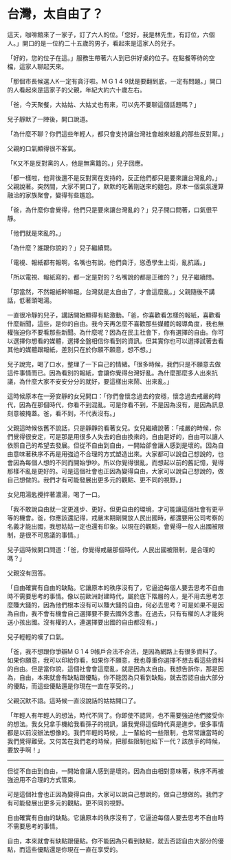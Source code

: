 # 台灣，太自由了？

這天，咖啡館來了一家子，訂了六人的位。「您好，我是林先生，有訂位，六個人。」開口的是一位約二十五歲的男子，看起來是這家人的兒子。

「好的，您的位子在這。」服務生帶著六人到已併好桌的位子。在點餐等待的空檔，這家人聊起天來。

「那個市長候選人K一定有貪汙啦。M G 1 4 9就是要翻到底，一定有問題。」開口的人看起來是這家子的父親，年紀大約六十歲左右。

「爸，今天聚餐，大姑姑、大姑丈也有來，可以先不要聊這個話題嗎？」

兒子靜默了一陣後，開口說道。

「為什麼不聊？你們這些年輕人，都只會支持讓台灣社會越來越亂的那些反對黨。」

父親的口氣顯得很不客氣。

「K又不是反對黨的人，他是無黨籍的。」兒子回應。

「都一樣啦，他背後還不是反對黨在支持的，反正他們都只是要來讓台灣亂的。」父親說著。突然間，大家不開口了，默默的吃著剛送來的麵包。原本一個氣氛還算融洽的家族聚會，變得有些尷尬。

「爸，為什麼你會覺得，他們只是要來讓台灣亂的？」兒子開口問著，口氣很平靜。

「他們就是來亂的。」

「為什麼？誰跟你說的？」兒子繼續問。

「電視、報紙都有報啊，名嘴也有說，他們貪汙，慫恿學生上街，亂抗議。」

「所以電視、報紙寫的，都一定是對的？名嘴說的都是正確的？」兒子繼續問。

「那當然，不然報紙幹嘛報。台灣就是太自由了，才會這麼亂。」父親隨後不講話，低著頭喝湯。

一直很冷靜的兒子，講話開始顯得有點激動。「爸，你喜歡看怎樣的報紙，喜歡看什麼新聞，這些，是你的自由。我今天再怎麼不喜歡那些媒體的報導角度，我也無權強迫你不要看那些新聞。為什麼呢？因為在民主社會下，你有選擇的自由。你可以選擇你想看的媒體，選擇全盤相信你看到的資訊。但其實你也可以選擇試著去看其他的媒體跟報紙，差別只在於你願不願意，想不想。」

兒子說完，喝了口水，整理了一下自己的情緒。「很多時候，我們只是不願意去做這件事情而已。因為看別的報紙，會讓你覺得台灣好亂。為什麼那麼多人出來抗議，為什麼大家不安安分分的就好，要這樣出來鬧、出來亂。」

這時候原本在一旁安靜的女兒開口：「你們會懷念過去的安穩，懷念過去戒嚴的時代，因為在那個時代，你看不到混亂。可是你看不到，不是因為沒有，是因為訊息刻意被掩蓋。爸，看不到，不代表沒有。」

父親這時候依舊不說話，只是靜靜的看著女兒。女兒繼續說著：「戒嚴的時候，你們覺得很安定，可是那是用很多人失去的自由換來的。自由是好的，自由可以讓人依照自己的希望去發展。但從不自由到自由，一開始卻會讓人感到是壞的。因為自由意味著秩序不再是用強迫不合理的方式塑造出來。大家都可以說自己想說的，也會因為每個人想的不同而開始爭吵。所以你覺得很亂，而想起以前的舊記憶，覺得那樣不亂是更好的。可是這個社會也正因為變得自由，大家可以說自己想說的，做自己想做的。我們才有可能發展出更多元的觀點、更不同的視野。」

女兒用湯匙攪拌著濃湯，喝了一口。

「我不敢說自由就一定更進步、更好。但更自由的環境，才可能讓這個社會有更平等的機會。爸，你應該還記得，戒嚴末期剛開放人民出國時，都還要用公司考察的名義才能出國，我想姑姑一定也還有印象。以現在的觀點，會覺得一般人出國被限制，是很不可思議的事情。」

兒子這時候開口問道：「爸，你覺得戒嚴那個時代，人民出國被限制，是合理的嗎？」

父親沒有回答。

「自由確實有自由的缺點。它讓原本的秩序沒有了，它逼迫每個人要去思考不自由時不需要思考的事情。像以前歐洲封建時代，屬於底下階層的人，是不用去思考怎麼賺大錢的，因為他們根本沒有可以賺大錢的自由，何必去思考？可是如果不是因為自由，我不會有機會自己選擇要不要去國外念書。在過去，只有有權的人才能夠送小孩出國。沒有權的人，連選擇要出國的自由都沒有。」

兒子輕輕的嘆了口氣。

「爸，我不想跟你爭辯M G 1 4 9帳戶合法不合法，是因為網路上有很多資料了。如果你願意，我可以印給你看，如果你不願意，我也尊重你選擇不想去看這些資料的自由。但是當你說，這個社會會這麼亂，就是因為太自由。我想告訴你，那是因為，自由，本來就會有缺點跟優點，你不能因為只看到缺點，就去否認自由大部分的優點，而這些優點還是你現在一直在享受的。」

父親沉默不語。這時候一直沒說話的姑姑開口了。

「年輕人有年輕人的想法，時代不同了。你即使不認同，也不需要強迫他們接受你的想法。我女兒拿手機給我看孫子的視訊，讓我覺得這個時代真是進步。很多事情都是以前沒辦法想像的。我們年輕的時候，上一輩給的一些限制，也常常讓當時的我們覺得難受。又何苦在我們老的時候，把那些限制也給下一代？該放手的時候，要放手啊！」

-----

但從不自由到自由，一開始會讓人感到是壞的。因為自由相對意味著，秩序不再被強迫用不合理的方式管束。

可是這個社會也正因為變得自由，大家可以說自己想說的，做自己想做的。我們才有可能發展出更多元的觀點。更不同的視野。

自由確實有自由的缺點。它讓原本的秩序沒有了，它逼迫每個人要去思考不自由時不需要思考的事情。

自由，本來就會有缺點跟優點。你不能因為只看到缺點，就去否認自由大部分的優點，而這些優點還是你現在一直在享受的。

